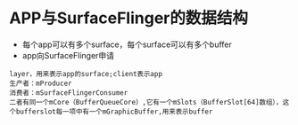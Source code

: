 # APP与SurfaceFlinger的数据结构
* 每个app可以有多个surface，每个surface可以有多个buffer
* app向SurfaceFlinger申请
```
layer，用来表示app的surface;client表示app
生产者：mProducer
消费者：mSurfaceFlingerConsumer
二者有同一个mCore（BufferQueueCore）,它有一个mSlots（BufferSlot[64]数组），这个bufferslot每一项中有一个mGraphicBuffer,用来表示buffer
```